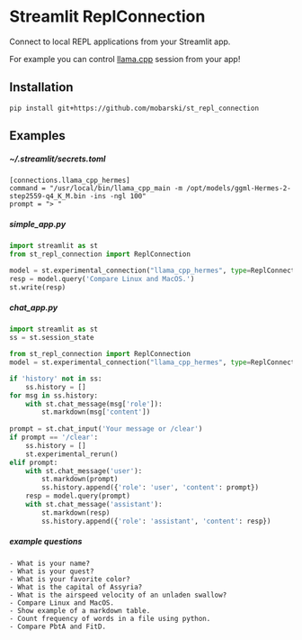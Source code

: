 # Streamlit ReplConnection

Connect to local REPL applications from your Streamlit app.

For example you can control [llama.cpp](https://github.com/ggerganov/llama.cpp) session from your app!



## Installation

```
pip install git+https://github.com/mobarski/st_repl_connection
```



## Examples



##### ~/.streamlit/secrets.toml

```
[connections.llama_cpp_hermes]
command = "/usr/local/bin/llama_cpp_main -m /opt/models/ggml-Hermes-2-step2559-q4_K_M.bin -ins -ngl 100"
prompt = "> "
```



##### simple_app.py

```python
import streamlit as st
from st_repl_connection import ReplConnection

model = st.experimental_connection("llama_cpp_hermes", type=ReplConnection)
resp = model.query('Compare Linux and MacOS.')
st.write(resp)
```



##### chat_app.py

```python
import streamlit as st
ss = st.session_state

from st_repl_connection import ReplConnection
model = st.experimental_connection("llama_cpp_hermes", type=ReplConnection)

if 'history' not in ss:
    ss.history = []
for msg in ss.history:
    with st.chat_message(msg['role']):
        st.markdown(msg['content'])
    
prompt = st.chat_input('Your message or /clear')
if prompt == '/clear':
    ss.history = []
    st.experimental_rerun()
elif prompt:
    with st.chat_message('user'):
        st.markdown(prompt)
        ss.history.append({'role': 'user', 'content': prompt})
    resp = model.query(prompt)
    with st.chat_message('assistant'):
        st.markdown(resp)
        ss.history.append({'role': 'assistant', 'content': resp})
```

##### example questions

```
- What is your name?
- What is your quest?
- What is your favorite color?
- What is the capital of Assyria?
- What is the airspeed velocity of an unladen swallow?
- Compare Linux and MacOS.
- Show example of a markdown table.
- Count frequency of words in a file using python.
- Compare PbtA and FitD.
```

